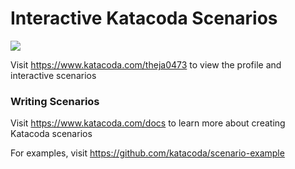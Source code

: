 # Interactive Katacoda Scenarios

[![](http://shields.katacoda.com/katacoda/theja0473/count.svg)](https://www.katacoda.com/theja0473 "Get your profile on Katacoda.com")

Visit https://www.katacoda.com/theja0473 to view the profile and interactive scenarios

### Writing Scenarios
Visit https://www.katacoda.com/docs to learn more about creating Katacoda scenarios

For examples, visit https://github.com/katacoda/scenario-example
